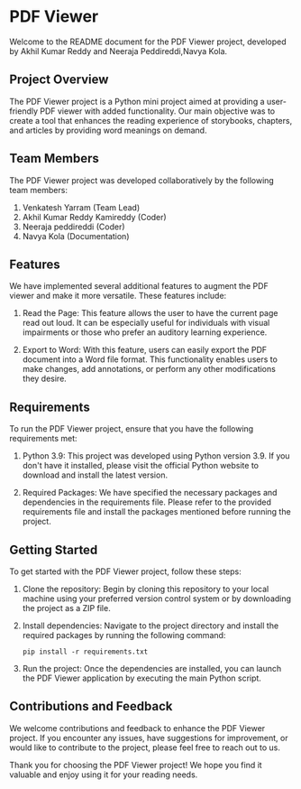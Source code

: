 # PDF Viewer

Welcome to the README document for the PDF Viewer project, developed by Akhil Kumar Reddy and Neeraja Peddireddi,Navya Kola.

## Project Overview

The PDF Viewer project is a Python mini project aimed at providing a user-friendly PDF viewer with added functionality. Our main objective was to create a tool that enhances the reading experience of storybooks, chapters, and articles by providing word meanings on demand.

## Team Members

The PDF Viewer project was developed collaboratively by the following team members:
1. Venkatesh Yarram (Team Lead)
2. Akhil Kumar Reddy Kamireddy (Coder)
3. Neeraja peddireddi (Coder)
4. Navya Kola (Documentation)

## Features

We have implemented several additional features to augment the PDF viewer and make it more versatile. These features include:

1. Read the Page: This feature allows the user to have the current page read out loud. It can be especially useful for individuals with visual impairments or those who prefer an auditory learning experience.

2. Export to Word: With this feature, users can easily export the PDF document into a Word file format. This functionality enables users to make changes, add annotations, or perform any other modifications they desire.

## Requirements

To run the PDF Viewer project, ensure that you have the following requirements met:

1. Python 3.9: This project was developed using Python version 3.9. If you don't have it installed, please visit the official Python website to download and install the latest version.

2. Required Packages: We have specified the necessary packages and dependencies in the requirements file. Please refer to the provided requirements file and install the packages mentioned before running the project.

## Getting Started

To get started with the PDF Viewer project, follow these steps:

1. Clone the repository: Begin by cloning this repository to your local machine using your preferred version control system or by downloading the project as a ZIP file.

2. Install dependencies: Navigate to the project directory and install the required packages by running the following command:
   ```
   pip install -r requirements.txt
   ```

3. Run the project: Once the dependencies are installed, you can launch the PDF Viewer application by executing the main Python script.

## Contributions and Feedback

We welcome contributions and feedback to enhance the PDF Viewer project. If you encounter any issues, have suggestions for improvement, or would like to contribute to the project, please feel free to reach out to us.

Thank you for choosing the PDF Viewer project! We hope you find it valuable and enjoy using it for your reading needs.
